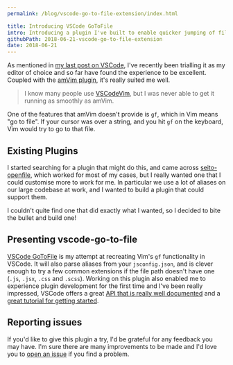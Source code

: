 ```yaml
---
permalink: /blog/vscode-go-to-file-extension/index.html

title: Introducing VSCode GoToFile
intro: Introducing a plugin I've built to enable quicker jumping of files in VSCode.
githubPath: 2018-06-21-vscode-go-to-file-extension
date: 2018-06-21
---
```


As mentioned in [my last post on VSCode](/vscode-go-to-definition-jsx/), I've
recently been trialling it as my editor of choice and so far have found the
experience to be excellent. Coupled with the
[amVim plugin](https://github.com/aioutecism/amVim-for-VSCode), it's really
suited me well.

> I know many people use [VSCodeVim](https://github.com/VSCodeVim/Vim), but I
> was never able to get it running as smoothly as amVim.

One of the features that amVim doesn't provide is `gf`, which in Vim means "go
to file". If your cursor was over a string, and you hit `gf` on the keyboard,
Vim would try to go to that file.

## Existing Plugins

I started searching for a plugin that might do this, and came across
[seito-openfile](https://github.com/fr43nk/seito-openfile), which worked for
most of my cases, but I really wanted one that I could customise more to work
for me. In particular we use a lot of aliases on our large codebase at work, and
I wanted to build a plugin that could support them.

I couldn't quite find one that did exactly what I wanted, so I decided to bite
the bullet and build one!

## Presenting vscode-go-to-file

[VSCode GoToFile](https://github.com/jackfranklin/vscode-go-to-file) is my
attempt at recreating Vim's `gf` functionality in VSCode. It will also parse
aliases from your `jsconfig.json`, and is clever enough to try a few common
extensions if the file path doesn't have one (`.js`, `.jsx`, `.css` and
`.scss`). Working on this plugin also enabled me to experience plugin
development for the first time and I've been really impressed, VSCode offers a
great
[API that is really well documented](https://code.visualstudio.com/docs/extensionAPI/vscode-api)
and a
[great tutorial for getting started](https://code.visualstudio.com/docs/extensions/overview).

## Reporting issues

If you'd like to give this plugin a try, I'd be grateful for any feedback you
may have. I'm sure there are many improvements to be made and I'd love you to
[open an issue](https://github.com/jackfranklin/vscode-go-to-file/issues?q=is%3Aissue+is%3Aopen+sort%3Aupdated-desc)
if you find a problem.
